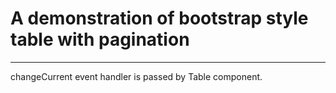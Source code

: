 # A demonstration of bootstrap style table with pagination
----
changeCurrent event handler is passed by Table component.
